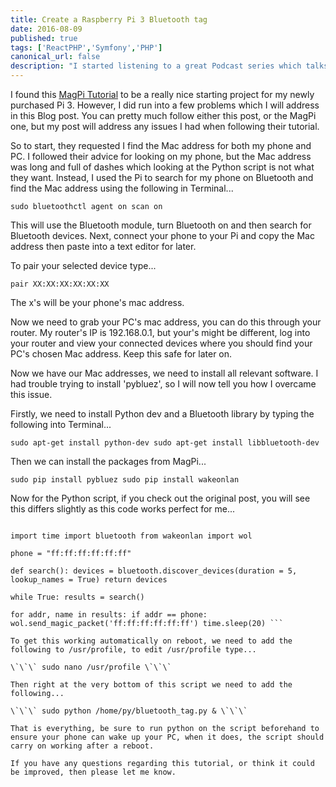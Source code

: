 ```yaml
---
title: Create a Raspberry Pi 3 Bluetooth tag
date: 2016-08-09
published: true
tags: ['ReactPHP','Symfony','PHP']
canonical_url: false
description: "I started listening to a great Podcast series which talks a lot about different PHP and server technologies and on one of the later episodes, they talk about ReactPHP."
---
```


I found this [MagPi Tutorial](https://www.raspberrypi.org/magpi/create-a-raspberry-pi-3-bluetooth-tag/) to be a really nice starting project for my newly purchased Pi 3. However, I did run into a few problems which I will address in this Blog post. You can pretty much follow either this post, or the MagPi one, but my post will address any issues I had when following their tutorial.

So to start, they requested I find the Mac address for both my phone and PC. I followed their advice for looking on my phone, but the Mac address was long and full of dashes which looking at the Python script is not what they want. Instead, I used the Pi to search for my phone on Bluetooth and find the Mac address using the following in Terminal...

``` sudo bluetoothctl agent on scan on ```

This will use the Bluetooth module, turn Bluetooth on and then search for Bluetooth devices. Next, connect your phone to your Pi and copy the Mac address then paste into a text editor for later.

To pair your selected device type...

``` pair XX:XX:XX:XX:XX:XX ```

The x's will be your phone's mac address.

Now we need to grab your PC's mac address, you can do this through your router. My router's IP is 192.168.0.1, but your's might be different, log into your router and view your connected devices where you should find your PC's chosen Mac address. Keep this safe for later on.

Now we have our Mac addresses, we need to install all relevant software. I had trouble trying to install 'pybluez', so I will now tell you how I overcame this issue.

Firstly, we need to install Python dev and a Bluetooth library by typing the following into Terminal...

``` sudo apt-get install python-dev sudo apt-get install libbluetooth-dev ```

Then we can install the packages from MagPi...

``` sudo pip install pybluez sudo pip install wakeonlan ```

Now for the Python script, if you check out the original post, you will see this differs slightly as this code works perfect for me...

``` #!/usr/bin/python

import time import bluetooth from wakeonlan import wol

phone = "ff:ff:ff:ff:ff:ff"

def search(): devices = bluetooth.discover_devices(duration = 5, lookup_names = True) return devices

while True: results = search()

for addr, name in results: if addr == phone: wol.send_magic_packet('ff:ff:ff:ff:ff:ff') time.sleep(20) ```

To get this working automatically on reboot, we need to add the following to /usr/profile, to edit /usr/profile type...

\`\`\` sudo nano /usr/profile \`\`\`

Then right at the very bottom of this script we need to add the following...

\`\`\` sudo python /home/py/bluetooth_tag.py & \`\`\`

That is everything, be sure to run python on the script beforehand to ensure your phone can wake up your PC, when it does, the script should carry on working after a reboot.

If you have any questions regarding this tutorial, or think it could be improved, then please let me know.
